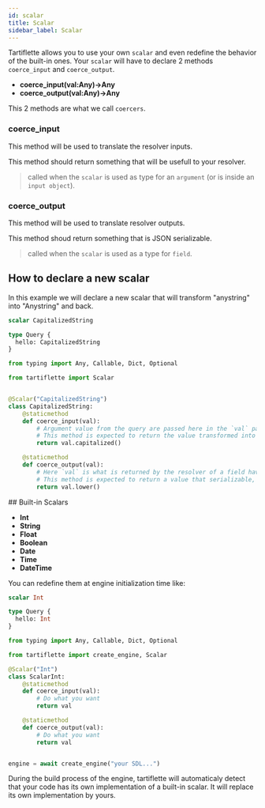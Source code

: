 ```yaml
---
id: scalar
title: Scalar
sidebar_label: Scalar
---
```


Tartiflette allows you to use your own `scalar` and even redefine the behavior of the built-in ones.
Your `scalar` will have to declare 2 methods `coerce_input` and `coerce_output`.

- **coerce_input(val:Any)->Any**
- **coerce_output(val:Any)->Any**

This 2 methods are what we call `coercers`.

### coerce_input

This method will be used to translate the resolver inputs.

This method should return something that will be usefull to your resolver.

> called when the `scalar` is used as type for an `argument` (or is inside an `input object`).

### coerce_output

This method will be used to translate resolver outputs.

This method shoud return something that is JSON serializable.

> called when the `scalar` is used as a type for `field`.

## How to declare a new scalar

In this example we will declare a new scalar that will transform "anystring" into "Anystring" and back.

```graphql
scalar CapitalizedString

type Query {
  hello: CapitalizedString
}
```

```python
from typing import Any, Callable, Dict, Optional

from tartiflette import Scalar


@Scalar("CapitalizedString")
class CapitalizedString:
    @staticmethod
    def coerce_input(val):
        # Argument value from the query are passed here in the `val` parameter.
        # This method is expected to return the value transformed into something usable by your code
        return val.capitalized()

    @staticmethod
    def coerce_output(val):
        # Here `val` is what is returned by the resolver of a field having for type this scalar.
        # This method is expected to return a value that serializable, that will be returned to the caller.
        return val.lower()
```

## Built-in Scalars

- **Int**
- **String**
- **Float**
- **Boolean**
- **Date**
- **Time**
- **DateTime**

You can redefine them at engine initialization time like:

```graphql
scalar Int

type Query {
  hello: Int
}
```

```python
from typing import Any, Callable, Dict, Optional

from tartiflette import create_engine, Scalar

@Scalar("Int")
class ScalarInt:
    @staticmethod
    def coerce_input(val):
        # Do what you want
        return val

    @staticmethod
    def coerce_output(val):
        # Do what you want
        return val


engine = await create_engine("your SDL...")
```

During the build process of the engine, tartiflette will automaticaly detect that your code has its own implementation of a built-in scalar. It will replace its own implementation by yours.
